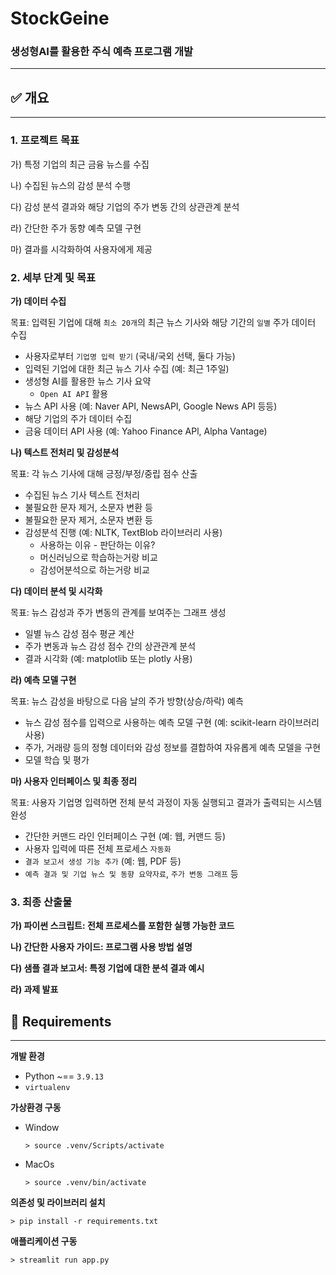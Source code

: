 # StockGeine

### 생성형AI를 활용한 주식 예측 프로그램 개발

---
## ✅ 개요

---
### 1. 프로젝트 목표

가) 특정 기업의 최근 금융 뉴스를 수집 

나) 수집된 뉴스의 감성 분석 수행

다) 감성 분석 결과와 해당 기업의 주가 변동 간의 상관관계 분석

라) 간단한 주가 동향 예측 모델 구현 

마) 결과를 시각화하여 사용자에게 제공

### 2. 세부 단계 및 목표

**가) 데이터 수집**

목표: 입력된 기업에 대해 `최소 20개`의 최근 뉴스 기사와 해당 기간의 `일별` 주가 데이터 수집

- 사용자로부터 `기업명 입력 받기` (국내/국외 선택, 둘다 가능)
- 입력된 기업에 대한 최근 뉴스 기사 수집 (예: 최근 1주일)
- 생성형 AI를 활용한 뉴스 기사 요약
    - `Open AI API` 활용
- 뉴스 API 사용 (예: Naver API, NewsAPI, Google News API 등등)
- 해당 기업의 주가 데이터 수집
- 금융 데이터 API 사용 (예: Yahoo Finance APl, Alpha Vantage)

**나) 텍스트 전처리 및 감성분석**

목표: 각 뉴스 기사에 대해 긍정/부정/중립 점수 산출

- 수집된 뉴스 기사 텍스트 전처리
- 불필요한 문자 제거, 소문자 변환 등
- 불필요한 문자 제거, 소문자 변환 등
- 감성분석 진행 (예: NLTK, TextBlob 라이브러리 사용)
    - 사용하는 이유 - 판단하는 이유?
    - 머신러닝으로 학습하는거랑 비교
    - 감성어분석으로 하는거랑 비교

**다) 데이터 분석 및 시각화**

목표: 뉴스 감성과 주가 변동의 관계를 보여주는 그래프 생성

- 일별 뉴스 감성 점수 평균 계산
- 주가 변동과 뉴스 감성 점수 간의 상관관계 분석
- 결과 시각화 (예: matplotlib 또는 plotly 사용)

**라) 예측 모델 구현**

목표: 뉴스 감성을 바탕으로 다음 날의 주가 방향(상승/하락) 예측

- 뉴스 감성 점수를 입력으로 사용하는 예측 모델 구현 (예: scikit-learn 라이브러리 사용)
- 주가, 거래량 등의 정형 데이터와 감성 정보를 결합하여 자유롭게 예측 모델을 구현
- 모델 학습 및 평가

**마) 사용자 인터페이스 및 최종 정리**

목표: 사용자 기업명 입력하면 전체 분석 과정이 자동 실행되고 결과가 출력되는 시스템 완성

- 간단한 커맨드 라인 인터페이스 구현 (예: 웹, 커맨드 등)
- 사용자 입력에 따른 전체 프로세스 `자동화`
- `결과 보고서 생성 기능 추가` (예: 웹, PDF 등)
- `예측 결과 및 기업 뉴스 및 동향 요약자료`, `주가 변동 그래프` 등

### 3. 최종 산출물

**가) 파이썬 스크립트: 전체 프로세스를 포함한 실행 가능한 코드** 

**나) 간단한 사용자 가이드: 프로그램 사용 방법 설명** 

**다) 샘플 결과 보고서: 특정 기업에 대한 분석 결과 예시**

**라) 과제 발표**

## 🔗 Requirements

---
**개발 환경**

- Python ~== `3.9.13`
- `virtualenv`

**가상환경 구동**

- Window
    
    ```
    > source .venv/Scripts/activate 
    ```
    
- MacOs
    
    ```
    > source .venv/bin/activate
    ```
    

**의존성 및 라이브러리 설치**

```
> pip install -r requirements.txt
```

**애플리케이션 구동**

```
> streamlit run app.py
```